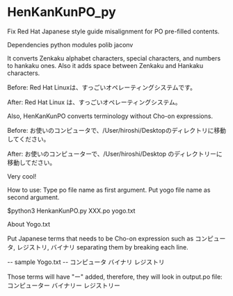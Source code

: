 # HenKanKunPO_py
Fix Red Hat Japanese style guide misalignment for PO pre-filled contents.

Dependencies
python modules
  polib
  jaconv


It converts Zenkaku alphabet characters, special characters, and numbers to hankaku ones.
Also it adds space between Zenkaku and Hankaku characters.

Before:
Red Hat Linuxは、すっごいオペレーティングシステムです。

After:
Red Hat Linux は、すっごいオペレーティングシステム。


Also, HenKanKunPO converts terminology without Cho-on expressions.

Before:
お使いのコンピュータで、/User/hiroshi/Desktopのディレクトリに移動してください。

After:
お使いのコンピューターで、/User/hiroshi/Desktop のディレクトリーに移動してださい。

Very cool!

How to use:
Type po file name as first argument. 
Put yogo file name as second argument.

$python3 HenkanKunPO.py XXX.po yogo.txt

About Yogo.txt

Put Japanese terms that needs to be Cho-on expression such as コンピュータ, レジストリ, バイナリ separating them by 
breaking each line. 



-- sample Yogo.txt --
コンピュータ
バイナリ
レジストリ


Those terms will have "ー" added, therefore, they will look in output.po file:
コンピューター
バイナリー
レジストリー
